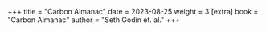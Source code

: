 +++
title = "Carbon Almanac"
date = 2023-08-25
weight = 3
[extra]
book = "Carbon Almanac"
author = "Seth Godin et. al."
+++
